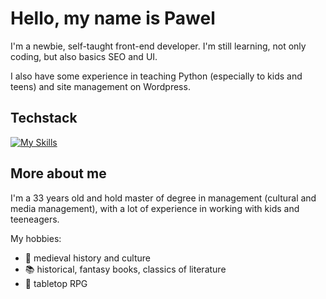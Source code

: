 # Hello, my name is Pawel 

I'm a newbie, self-taught front-end developer. I'm still learning, not only coding, but also basics SEO and UI. 

I also have some experience in teaching Python (especially to kids and teens) and site management on Wordpress.


## Techstack 
[![My Skills](https://skillicons.dev/icons?i=js,html,css,py,figma,wordpress,vscode,linux)](https://skillicons.dev)

## More about me
I'm a 33 years old and hold master of degree in management (cultural and media management), with a lot of experience in working with kids and teeneagers. 

My hobbies: 
- :european_castle: medieval history and culture 
- :books: historical, fantasy books, classics of literature
- :game_die: tabletop RPG
